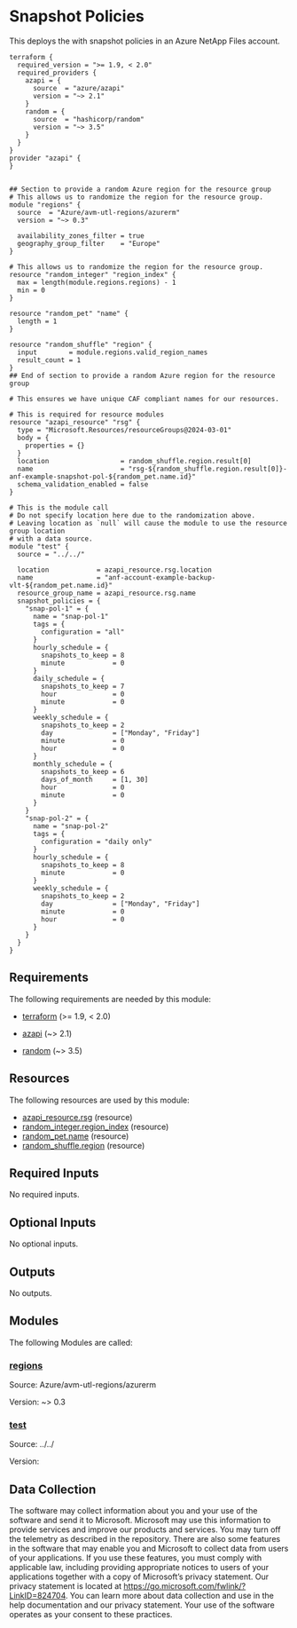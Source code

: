 <!-- BEGIN_TF_DOCS -->
# Snapshot Policies

This deploys the with snapshot policies in an Azure NetApp Files account.

```hcl
terraform {
  required_version = ">= 1.9, < 2.0"
  required_providers {
    azapi = {
      source  = "azure/azapi"
      version = "~> 2.1"
    }
    random = {
      source  = "hashicorp/random"
      version = "~> 3.5"
    }
  }
}
provider "azapi" {
}


## Section to provide a random Azure region for the resource group
# This allows us to randomize the region for the resource group.
module "regions" {
  source  = "Azure/avm-utl-regions/azurerm"
  version = "~> 0.3"

  availability_zones_filter = true
  geography_group_filter    = "Europe"
}

# This allows us to randomize the region for the resource group.
resource "random_integer" "region_index" {
  max = length(module.regions.regions) - 1
  min = 0
}

resource "random_pet" "name" {
  length = 1
}

resource "random_shuffle" "region" {
  input        = module.regions.valid_region_names
  result_count = 1
}
## End of section to provide a random Azure region for the resource group

# This ensures we have unique CAF compliant names for our resources.

# This is required for resource modules
resource "azapi_resource" "rsg" {
  type = "Microsoft.Resources/resourceGroups@2024-03-01"
  body = {
    properties = {}
  }
  location                  = random_shuffle.region.result[0]
  name                      = "rsg-${random_shuffle.region.result[0]}-anf-example-snapshot-pol-${random_pet.name.id}"
  schema_validation_enabled = false
}

# This is the module call
# Do not specify location here due to the randomization above.
# Leaving location as `null` will cause the module to use the resource group location
# with a data source.
module "test" {
  source = "../../"

  location            = azapi_resource.rsg.location
  name                = "anf-account-example-backup-vlt-${random_pet.name.id}"
  resource_group_name = azapi_resource.rsg.name
  snapshot_policies = {
    "snap-pol-1" = {
      name = "snap-pol-1"
      tags = {
        configuration = "all"
      }
      hourly_schedule = {
        snapshots_to_keep = 8
        minute            = 0
      }
      daily_schedule = {
        snapshots_to_keep = 7
        hour              = 0
        minute            = 0
      }
      weekly_schedule = {
        snapshots_to_keep = 2
        day               = ["Monday", "Friday"]
        minute            = 0
        hour              = 0
      }
      monthly_schedule = {
        snapshots_to_keep = 6
        days_of_month     = [1, 30]
        hour              = 0
        minute            = 0
      }
    }
    "snap-pol-2" = {
      name = "snap-pol-2"
      tags = {
        configuration = "daily only"
      }
      hourly_schedule = {
        snapshots_to_keep = 8
        minute            = 0
      }
      weekly_schedule = {
        snapshots_to_keep = 2
        day               = ["Monday", "Friday"]
        minute            = 0
        hour              = 0
      }
    }
  }
}
```

<!-- markdownlint-disable MD033 -->
## Requirements

The following requirements are needed by this module:

- <a name="requirement_terraform"></a> [terraform](#requirement\_terraform) (>= 1.9, < 2.0)

- <a name="requirement_azapi"></a> [azapi](#requirement\_azapi) (~> 2.1)

- <a name="requirement_random"></a> [random](#requirement\_random) (~> 3.5)

## Resources

The following resources are used by this module:

- [azapi_resource.rsg](https://registry.terraform.io/providers/azure/azapi/latest/docs/resources/resource) (resource)
- [random_integer.region_index](https://registry.terraform.io/providers/hashicorp/random/latest/docs/resources/integer) (resource)
- [random_pet.name](https://registry.terraform.io/providers/hashicorp/random/latest/docs/resources/pet) (resource)
- [random_shuffle.region](https://registry.terraform.io/providers/hashicorp/random/latest/docs/resources/shuffle) (resource)

<!-- markdownlint-disable MD013 -->
## Required Inputs

No required inputs.

## Optional Inputs

No optional inputs.

## Outputs

No outputs.

## Modules

The following Modules are called:

### <a name="module_regions"></a> [regions](#module\_regions)

Source: Azure/avm-utl-regions/azurerm

Version: ~> 0.3

### <a name="module_test"></a> [test](#module\_test)

Source: ../../

Version:

<!-- markdownlint-disable-next-line MD041 -->
## Data Collection

The software may collect information about you and your use of the software and send it to Microsoft. Microsoft may use this information to provide services and improve our products and services. You may turn off the telemetry as described in the repository. There are also some features in the software that may enable you and Microsoft to collect data from users of your applications. If you use these features, you must comply with applicable law, including providing appropriate notices to users of your applications together with a copy of Microsoft’s privacy statement. Our privacy statement is located at <https://go.microsoft.com/fwlink/?LinkID=824704>. You can learn more about data collection and use in the help documentation and our privacy statement. Your use of the software operates as your consent to these practices.
<!-- END_TF_DOCS -->